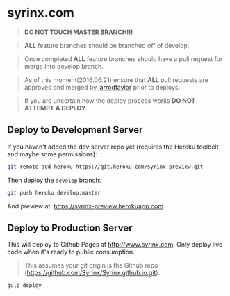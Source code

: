 syrinx.com
==========

> __DO NOT TOUCH MASTER BRANCH!!!__

> __ALL__ feature branches should be branched off of develop.

> Once completed __ALL__ feature branches should have a pull request for merge into develop branch.

> As of this moment(2016.06.21) ensure that __ALL__ pull requests are approved and merged by [jarrodtaylor](https://github.com/jarrodtaylor) prior to deploys.

> If you are uncertain how the deploy process works __DO NOT ATTEMPT A DEPLOY__.

Deploy to Development Server
----------------------------

If you haven't added the dev server repo yet (requires the Heroku toolbelt and maybe some permissions):
```bash
git remote add heroku https://git.heroku.com/syrinx-preview.git
```

Then deploy the `develop` branch:
```bash
git push heroku develop:master
```

And preview at: https://syrinx-preview.herokuapp.com

Deploy to Production Server
---------------------------

This will deploy to Github Pages at http://www.syrinx.com. Only deploy live code when it's ready to public consumption.

> This assumes your git origin is the Github repo (https://github.com/Syrinx/Syrinx.github.io.git).

```bash
gulp deploy
```
